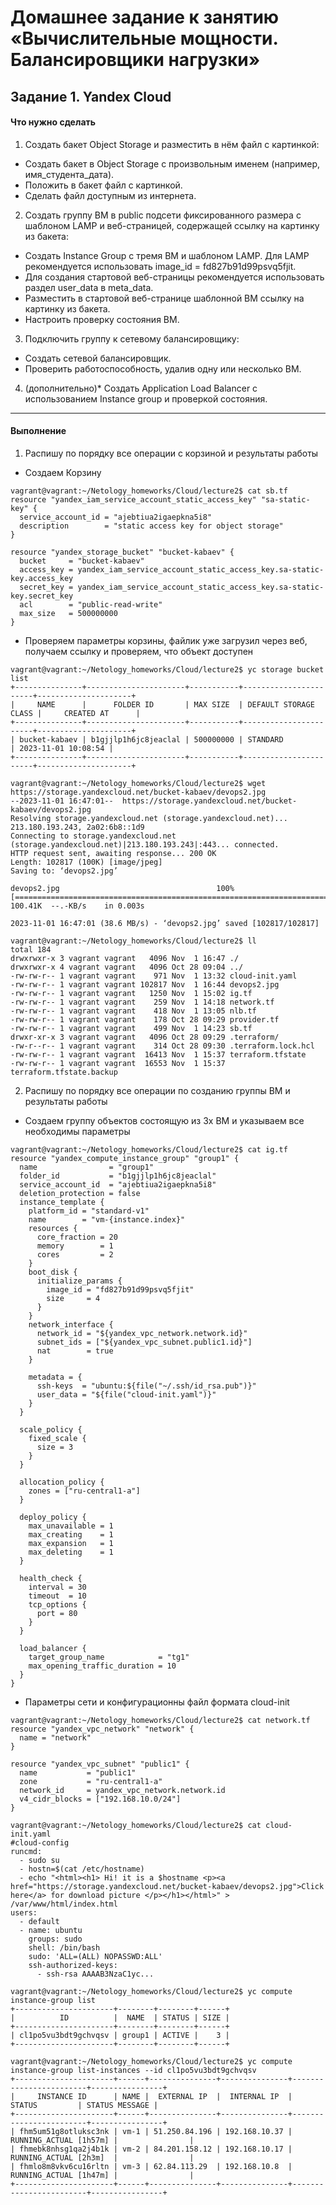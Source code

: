   # Домашнее задание к занятию «Вычислительные мощности. Балансировщики нагрузки»

## Задание 1. Yandex Cloud

#### Что нужно сделать

1. Создать бакет Object Storage и разместить в нём файл с картинкой:
 * Создать бакет в Object Storage с произвольным именем (например, имя_студента_дата).
 * Положить в бакет файл с картинкой.
 * Сделать файл доступным из интернета.
2. Создать группу ВМ в public подсети фиксированного размера с шаблоном LAMP и веб-страницей, содержащей ссылку на картинку из бакета:
 * Создать Instance Group с тремя ВМ и шаблоном LAMP. Для LAMP рекомендуется использовать image_id = fd827b91d99psvq5fjit.
 * Для создания стартовой веб-страницы рекомендуется использовать раздел user_data в meta_data.
 * Разместить в стартовой веб-странице шаблонной ВМ ссылку на картинку из бакета.
 * Настроить проверку состояния ВМ.
3. Подключить группу к сетевому балансировщику:
 * Создать сетевой балансировщик.
 * Проверить работоспособность, удалив одну или несколько ВМ.
4. (дополнительно)* Создать Application Load Balancer с использованием Instance group и проверкой состояния.

***

#### Выполнение

1. Распишу по порядку все операции с корзиной и результаты работы
 * Создаем Корзину
````
vagrant@vagrant:~/Netology_homeworks/Cloud/lecture2$ cat sb.tf
resource "yandex_iam_service_account_static_access_key" "sa-static-key" {
  service_account_id = "ajebtiua2igaepkna5i8"
  description        = "static access key for object storage"
}

resource "yandex_storage_bucket" "bucket-kabaev" {
  bucket     = "bucket-kabaev"
  access_key = yandex_iam_service_account_static_access_key.sa-static-key.access_key
  secret_key = yandex_iam_service_account_static_access_key.sa-static-key.secret_key
  acl        = "public-read-write"
  max_size   = 500000000
}
````
 * Проверяем параметры корзины, файлик уже загрузил через веб, получаем ссылку и проверяем, что объект доступен
````
vagrant@vagrant:~/Netology_homeworks/Cloud/lecture2$ yc storage bucket list
+---------------+----------------------+-----------+-----------------------+---------------------+
|     NAME      |      FOLDER ID       | MAX SIZE  | DEFAULT STORAGE CLASS |     CREATED AT      |
+---------------+----------------------+-----------+-----------------------+---------------------+
| bucket-kabaev | b1gjjlp1h6jc8jeaclal | 500000000 | STANDARD              | 2023-11-01 10:08:54 |
+---------------+----------------------+-----------+-----------------------+---------------------+

vagrant@vagrant:~/Netology_homeworks/Cloud/lecture2$ wget https://storage.yandexcloud.net/bucket-kabaev/devops2.jpg
--2023-11-01 16:47:01--  https://storage.yandexcloud.net/bucket-kabaev/devops2.jpg
Resolving storage.yandexcloud.net (storage.yandexcloud.net)... 213.180.193.243, 2a02:6b8::1d9
Connecting to storage.yandexcloud.net (storage.yandexcloud.net)|213.180.193.243|:443... connected.
HTTP request sent, awaiting response... 200 OK
Length: 102817 (100K) [image/jpeg]
Saving to: ‘devops2.jpg’

devops2.jpg                                   100%[===============================================================================================>] 100.41K  --.-KB/s    in 0.003s

2023-11-01 16:47:01 (38.6 MB/s) - ‘devops2.jpg’ saved [102817/102817]

vagrant@vagrant:~/Netology_homeworks/Cloud/lecture2$ ll
total 184
drwxrwxr-x 3 vagrant vagrant   4096 Nov  1 16:47 ./
drwxrwxr-x 4 vagrant vagrant   4096 Oct 28 09:04 ../
-rw-rw-r-- 1 vagrant vagrant    971 Nov  1 13:32 cloud-init.yaml
-rw-rw-r-- 1 vagrant vagrant 102817 Nov  1 16:44 devops2.jpg
-rw-rw-r-- 1 vagrant vagrant   1250 Nov  1 15:02 ig.tf
-rw-rw-r-- 1 vagrant vagrant    259 Nov  1 14:18 network.tf
-rw-rw-r-- 1 vagrant vagrant    418 Nov  1 13:05 nlb.tf
-rw-rw-r-- 1 vagrant vagrant    178 Oct 28 09:29 provider.tf
-rw-rw-r-- 1 vagrant vagrant    499 Nov  1 14:23 sb.tf
drwxr-xr-x 3 vagrant vagrant   4096 Oct 28 09:29 .terraform/
-rw-r--r-- 1 vagrant vagrant    314 Oct 28 09:30 .terraform.lock.hcl
-rw-rw-r-- 1 vagrant vagrant  16413 Nov  1 15:37 terraform.tfstate
-rw-rw-r-- 1 vagrant vagrant  16553 Nov  1 15:37 terraform.tfstate.backup
````
2. Распишу по порядку все операции по созданию группы ВМ и результаты работы
 * Создаем группу объектов состоящую из 3х ВМ и указываем все необходимы параметры
````
vagrant@vagrant:~/Netology_homeworks/Cloud/lecture2$ cat ig.tf
resource "yandex_compute_instance_group" "group1" {
  name                = "group1"
  folder_id           = "b1gjjlp1h6jc8jeaclal"
  service_account_id  = "ajebtiua2igaepkna5i8"
  deletion_protection = false
  instance_template {
    platform_id = "standard-v1"
    name        = "vm-{instance.index}"
    resources {
      core_fraction = 20
      memory        = 1
      cores         = 2
    }
    boot_disk {
      initialize_params {
        image_id = "fd827b91d99psvq5fjit"
        size     = 4
      }
    }
    network_interface {
      network_id = "${yandex_vpc_network.network.id}"
      subnet_ids = ["${yandex_vpc_subnet.public1.id}"]
      nat        = true
    }

    metadata = {
      ssh-keys  = "ubuntu:${file("~/.ssh/id_rsa.pub")}"
      user_data = "${file("cloud-init.yaml")}"
    }
  }

  scale_policy {
    fixed_scale {
      size = 3
    }
  }

  allocation_policy {
    zones = ["ru-central1-a"]
  }

  deploy_policy {
    max_unavailable = 1
    max_creating    = 1
    max_expansion   = 1
    max_deleting    = 1
  }

  health_check {
    interval = 30
    timeout  = 10
    tcp_options {
      port = 80
    }
  }

  load_balancer {
    target_group_name            = "tg1"
    max_opening_traffic_duration = 10
  }
}
````
 * Параметры сети и конфигурационны файл формата cloud-init
````
vagrant@vagrant:~/Netology_homeworks/Cloud/lecture2$ cat network.tf
resource "yandex_vpc_network" "network" {
  name = "network"
}

resource "yandex_vpc_subnet" "public1" {
  name           = "public1"
  zone           = "ru-central1-a"
  network_id     = yandex_vpc_network.network.id
  v4_cidr_blocks = ["192.168.10.0/24"]
}

vagrant@vagrant:~/Netology_homeworks/Cloud/lecture2$ cat cloud-init.yaml
#cloud-config
runcmd:
  - sudo su
  - hostn=$(cat /etc/hostname)
  - echo "<html><h1> Hi! it is a $hostname <p><a href="https://storage.yandexcloud.net/bucket-kabaev/devops2.jpg">Click here</a> for download picture </p></h1></html>" > /var/www/html/index.html
users:
  - default
  - name: ubuntu
    groups: sudo
    shell: /bin/bash
    sudo: 'ALL=(ALL) NOPASSWD:ALL'
    ssh-authorized-keys:
      - ssh-rsa AAAAB3NzaC1yc...

vagrant@vagrant:~/Netology_homeworks/Cloud/lecture2$ yc compute instance-group list
+----------------------+--------+--------+------+
|          ID          |  NAME  | STATUS | SIZE |
+----------------------+--------+--------+------+
| cl1po5vu3bdt9gchvqsv | group1 | ACTIVE |    3 |
+----------------------+--------+--------+------+

vagrant@vagrant:~/Netology_homeworks/Cloud/lecture2$ yc compute instance-group list-instances --id cl1po5vu3bdt9gchvqsv
+----------------------+------+---------------+---------------+------------------------+----------------+
|     INSTANCE ID      | NAME |  EXTERNAL IP  |  INTERNAL IP  |         STATUS         | STATUS MESSAGE |
+----------------------+------+---------------+---------------+------------------------+----------------+
| fhm5um51g8otluksc3nk | vm-1 | 51.250.84.196 | 192.168.10.37 | RUNNING_ACTUAL [1h57m] |                |
| fhmebk8nhsg1qa2j4b1k | vm-2 | 84.201.158.12 | 192.168.10.17 | RUNNING_ACTUAL [2h3m]  |                |
| fhmlo8m8vkv6cu16rltn | vm-3 | 62.84.113.29  | 192.168.10.8  | RUNNING_ACTUAL [1h47m] |                |
+----------------------+------+---------------+---------------+------------------------+----------------+
````
